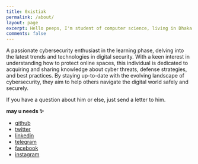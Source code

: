 ```yaml
---
title: 0xistiak
permalink: /about/
layout: page
excerpt: Hello peeps, I'm student of computer science, living in Dhaka. This blog for documentation about my cybersecurity journey.
comments: false
---
```

A passionate cybersecurity enthusiast in the learning phase, delving into the latest trends and technologies in digital security. With a keen interest in understanding how to protect online spaces, this individual is dedicated to acquiring and sharing knowledge about cyber threats, defense strategies, and best practices. By staying up-to-date with the evolving landscape of cybersecurity, they aim to help others navigate the digital world safely and securely.

If you have a question about him or else, just send a letter to him.



**may u needs ✨**

- <a href="https://github.com/0xistiak" target="_blank" rel="noopener">github</a>
- <a href="https://x.com/0xistiak" target="_blank" rel="noopener">twitter</a>
- <a href="https://www.linkedin.com/in/0xistiak" target="_blank" rel="noopener">linkedin</a>
- <a href="https://t.me/Oxistiak" target="_blank" rel="noopener">telegram</a>
- <a href="https://www.facebook.com/0xistiak" target="_blank" rel="noopener">facebook</a>
- <a href="https://www.instagram.com/0xistiak" target="_blank" rel="noopener">instagram</a>
